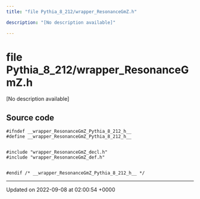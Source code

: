 ```yaml
---
title: "file Pythia_8_212/wrapper_ResonanceGmZ.h"

description: "[No description available]"

---
```


# file Pythia_8_212/wrapper_ResonanceGmZ.h

[No description available]




## Source code

```
#ifndef __wrapper_ResonanceGmZ_Pythia_8_212_h__
#define __wrapper_ResonanceGmZ_Pythia_8_212_h__


#include "wrapper_ResonanceGmZ_decl.h"
#include "wrapper_ResonanceGmZ_def.h"


#endif /* __wrapper_ResonanceGmZ_Pythia_8_212_h__ */
```


-------------------------------

Updated on 2022-09-08 at 02:00:54 +0000

